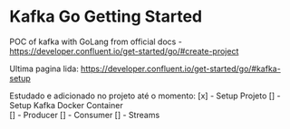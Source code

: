 # Kafka Go Getting Started


POC of kafka with GoLang from official docs - https://developer.confluent.io/get-started/go/#create-project 

Ultima pagina lida: https://developer.confluent.io/get-started/go/#kafka-setup

Estudado e adicionado no projeto até o momento: 
[x] - Setup Projeto
[] - Setup Kafka Docker Container  
[] - Producer
[] - Consumer 
[] - Streams  


